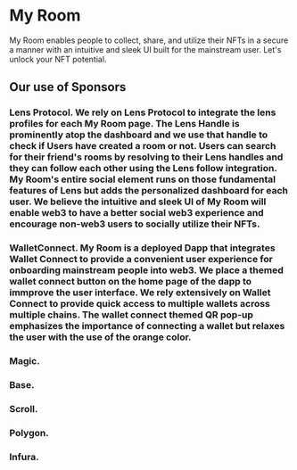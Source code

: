 # My Room

My Room enables people to collect, share, and utilize their NFTs in a secure a manner with an intuitive and sleek UI built for the mainstream user. Let's unlock your NFT potential. 

## Our use of Sponsors 

### Lens Protocol. We rely on Lens Protocol to integrate the lens profiles for each My Room page. The Lens Handle is prominently atop the dashboard and we use that handle to check if Users have created a room or not. Users can search for their friend's rooms by resolving to their Lens handles and they can follow each other using the Lens follow integration. My Room's entire social element runs on those fundamental features of Lens but adds the personalized dashboard for each user. We believe the intuitive and sleek UI of My Room will enable web3 to have a better social web3 experience and encourage non-web3 users to socially utilize their NFTs.

### WalletConnect. My Room is a deployed Dapp that integrates Wallet Connect to provide a convenient user experience for onboarding mainstream people into web3. We place a themed wallet connect button on the home page of the dapp to immprove the user interface. We rely extensively on Wallet Connect to provide quick access to multiple wallets across multiple chains. The wallet connect themed QR pop-up emphasizes the importance of connecting a wallet but relaxes the user with the use of the orange color. 

### Magic.

### Base.

### Scroll.

### Polygon.

### Infura.

